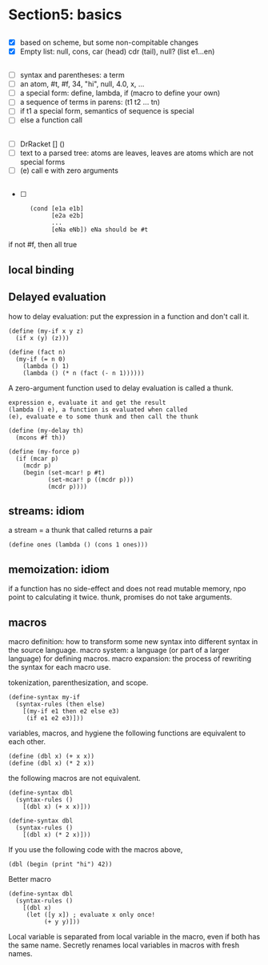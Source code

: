 # Section5: basics

## 
- [X] based on scheme, but some non-compitable changes
- [X] Empty list: null, cons, car (head) cdr (tail), null? (list e1...en)

## 
- [ ] syntax and parentheses: a term
- [ ] an atom, #t, #f, 34, "hi", null, 4.0, x, ...
- [ ] a special form: define, lambda, if (macro to define your own)
- [ ] a sequence of terms in parens: (t1 t2 ... tn)
- [ ] if t1 a special form, semantics of sequence is special
- [ ] else a function call

## 
- [ ] DrRacket [] ()
- [ ] text to a parsed tree: atoms are leaves, leaves are atoms which are not special forms
- [ ] (e) call e with zero arguments

##
- [ ] 
```
      (cond [e1a e1b]
            [e2a e2b]
            ...
            [eNa eNb]) eNa should be #t
```
if not #f, then all true

## local binding

## Delayed evaluation
how to delay evaluation: put the expression in a function and don't call it.
```
(define (my-if x y z)
  (if x (y) (z)))

(define (fact n)
  (my-if (= n 0)
    (lambda () 1)
    (lambda () (* n (fact (- n 1))))))
```
A zero-argument function used to delay evaluation is called a thunk.
```
expression e, evaluate it and get the result
(lambda () e), a function is evaluated when called
(e), evaluate e to some thunk and then call the thunk
```

```
(define (my-delay th)
  (mcons #f th))

(define (my-force p)
  (if (mcar p)
    (mcdr p)
    (begin (set-mcar! p #t)
           (set-mcar! p ((mcdr p)))
           (mcdr p))))
```

## streams: idiom
a stream = a thunk that called returns a pair
```
(define ones (lambda () (cons 1 ones)))
```

## memoization: idiom
if a function has no side-effect and does not read mutable memory, npo point to calculating it twice.
thunk, promises do not take arguments.

## macros
macro definition: how to transform some new syntax into different syntax in the source language.
macro system: a language (or part of a larger language) for defining macros.
macro expansion: the process of rewriting the syntax for each macro use.

tokenization, parenthesization, and scope.

```
(define-syntax my-if
  (syntax-rules (then else)
    [(my-if e1 then e2 else e3)
     (if e1 e2 e3)]))
```

variables, macros, and hygiene
the following functions are equivalent to each other.
```
(define (dbl x) (+ x x))
(define (dbl x) (* 2 x))
```
the following macros are not equivalent.
```
(define-syntax dbl 
  (syntax-rules () 
    [(dbl x) (+ x x)]))

(define-syntax dbl 
  (syntax-rules () 
    [(dbl x) (* 2 x)]))
```
If you use the following code with the macros above,
```
(dbl (begin (print "hi") 42))
```
Better macro
```
(define-syntax dbl 
  (syntax-rules () 
    [(dbl x) 
     (let ([y x]) ; evaluate x only once!
          (+ y y)]))
```
Local variable is separated from local variable in the macro, even if both has the same name.
Secretly renames local variables in macros with fresh names.



